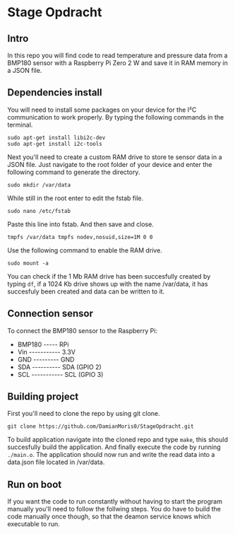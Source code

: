 # Stage Opdracht

## Intro
In this repo you will find code to read temperature and pressure data from a BMP180 sensor with a Raspberry Pi Zero 2 W and save it in RAM memory in a JSON file.

## Dependencies install
You will need to install some packages on your device for the I²C communication to work properly.
By typing the following commands in the terminal.
```
sudo apt-get install libi2c-dev
sudo apt-get install i2c-tools
```
Next you'll need to create a custom RAM drive to store te sensor data in a JSON file.
Just navigate to the root folder of your device and enter the following command to generate the directory.
```
sudo mkdir /var/data
```
While still in the root enter to edit the fstab file.
```
sudo nano /etc/fstab
```
Paste this line into fstab. And then save and close.
```
tmpfs /var/data tmpfs nodev,nosuid,size=1M 0 0 
```
Use the following command to enable the RAM drive.
```
sudo mount -a
```
You can check if the 1 Mb RAM drive has been succesfully created by typing ```df```, if a 1024 Kb drive shows up with the name /var/data, it has succesfuly been created and data can be written to it.

## Connection sensor
To connect the BMP180 sensor to the Raspberry Pi:
- BMP180 ----- RPi
- Vin ----------- 3.3V
- GND --------- GND
- SDA ---------- SDA (GPIO 2)
- SCL ----------- SCL (GPIO 3)

## Building project
First you'll need to clone the repo by using git clone.
```
git clone https://github.com/DamianMoris0/StageOpdracht.git
```
To build application navigate into the cloned repo and type ```make```, this should succesfully build the application.
And finally execute the code by running ```./main.o```.
The application should now run and write the read data into a data.json file located in /var/data.

## Run on boot
If you want the code to run constantly without having to start the program manually you'll need to follow the follwing steps.
You do have to build the code manually once though, so that the deamon service knows which executable to run.
